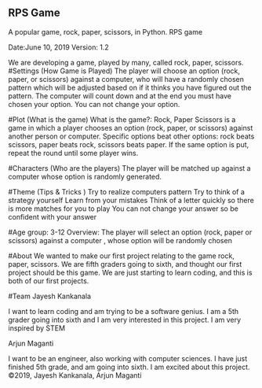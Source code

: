 ## RPS Game
A popular game, rock, paper, scissors, in Python.
RPS game 

Date:June 10, 2019
Version: 1.2


We are developing a game, played by many, called rock, paper, scissors.
#Settings (How Game is Played)
The player will choose an option (rock, paper, or scissors) against a computer, who will have a randomly chosen pattern which will be adjusted based on if it thinks you have figured out the pattern. The computer will count down and at the end you must have chosen your option. You can not change your option.

#Plot (What is the game)
What is the game?: Rock, Paper Scissors is a game in which a player chooses an option (rock, paper, or scissors) against another person or computer. Specific options beat other options: rock beats scissors, paper beats rock, scissors beats paper. If the same option is put, repeat the round until some player wins.

#Characters (Who are the players)
The player will be matched up against a computer whose option is randomly generated.


#Theme (Tips & Tricks )
Try to realize computers pattern 
Try to think of a strategy yourself
Learn from your mistakes
Think of a letter quickly so there is more matches for you to play
You can not change your answer so be confident with your answer






#Age group: 3-12
Overview: The player will select an option (rock, paper or scissors) against a computer , whose option will be randomly chosen






#About
We wanted to make our first project relating to the game rock, paper, scissors. We are fifth graders going to sixth, and thought our first project should be this game. We are just starting to learn coding, and this is both of our first projects.


#Team
Jayesh Kankanala

I want to learn coding and am trying to be a software genius.
I am a 5th grader going into sixth and I am very interested in this project.
I am very inspired by STEM

Arjun Maganti

I want to be an engineer, also working with computer sciences.
I have just finished 5th grade, and am going into sixth.
I am excited about this project.
©2019, Jayesh Kankanala, Arjun Maganti

